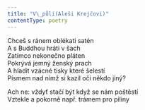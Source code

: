 ```yaml
---
title: "V\_půli(Aleši Krejčovi)"
contentType: poetry
---
```


<section>

Chceš s ránem oblékati satén  
A s Buddhou hráti v šach  
Zatímco nekonečno pláten  
Pokrývá jemný ženský prach  
A hladit vzácné tisky které šelestí  
Písmem nad nímž si kazil oči někdo jiný?

</section>

<section>

Ach ne: vždyť stačí být když se nám poštěstí  
Vztekle a pokorně např. trámem pro piliny

</section>
